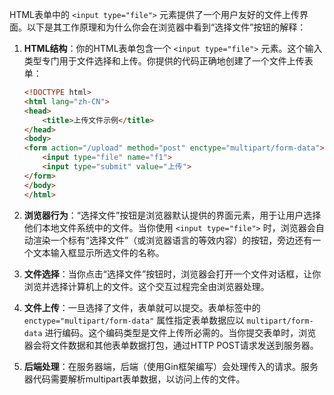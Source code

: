 HTML表单中的 `<input type="file">` 元素提供了一个用户友好的文件上传界面。以下是其工作原理和为什么你会在浏览器中看到“选择文件”按钮的解释：

1. **HTML结构**：你的HTML表单包含一个 `<input type="file">` 元素。这个输入类型专门用于文件选择和上传。你提供的代码正确地创建了一个文件上传表单：
    ```html
    <!DOCTYPE html>
    <html lang="zh-CN">
    <head>
        <title>上传文件示例</title>
    </head>
    <body>
    <form action="/upload" method="post" enctype="multipart/form-data">
        <input type="file" name="f1">
        <input type="submit" value="上传">
    </form>
    </body>
    </html>
    ```

2. **浏览器行为**：“选择文件”按钮是浏览器默认提供的界面元素，用于让用户选择他们本地文件系统中的文件。当你使用 `<input type="file">` 时，浏览器会自动渲染一个标有“选择文件”（或浏览器语言的等效内容）的按钮，旁边还有一个文本输入框显示所选文件的名称。

3. **文件选择**：当你点击“选择文件”按钮时，浏览器会打开一个文件对话框，让你浏览并选择计算机上的文件。这个交互过程完全由浏览器处理。

4. **文件上传**：一旦选择了文件，表单就可以提交。表单标签中的 `enctype="multipart/form-data"` 属性指定表单数据应以 `multipart/form-data` 进行编码。这个编码类型是文件上传所必需的。当你提交表单时，浏览器会将文件数据和其他表单数据打包，通过HTTP POST请求发送到服务器。

5. **后端处理**：在服务器端，后端（使用Gin框架编写）会处理传入的请求。服务器代码需要解析multipart表单数据，以访问上传的文件。